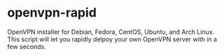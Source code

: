 # openvpn-rapid
OpenVPN installer for Debian, Fedora, CentOS, Ubuntu, and Arch Linux.
This script will let you rapidly delpoy your own OpenVPN server with in a few seconds.
